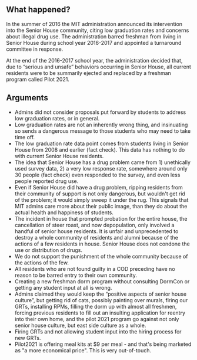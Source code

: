 ## What happened?

In the summer of 2016 the MIT administration announced its intervention into the Senior House community, citing low graduation rates and concerns about illegal drug use. The administration barred freshman from living in Senior House during school year 2016-2017 and appointed a turnaround committee in response.

At the end of the 2016-2017 school year, the administration decided that, due to “serious and unsafe” behaviors occurring in Senior House, all current residents were to be summarily ejected and replaced by a freshman program called Pilot 2021.

## Arguments
- Admins did not consider proposals put forward by students to address low graduation rates, or in general.
- Low graduation rates are not an inherently wrong thing, and insinuating so sends a dangerous message to those students who may need to take time off.
- The low graduation rate data point comes from students living in Senior House from 2008 and earlier (fact check). This data has nothing to do with current Senior House residents.
- The idea that Senior House has a drug problem came from 1) unethically used survey data, 2) a very low response rate, somewhere around only 30 people (fact check) even responded to the survey, and even less people reported drug use.
- Even if Senior House did have a drug problem, ripping residents from their community of support is not only dangerous, but wouldn't get rid of the problem; it would simply sweep it under the rug. This signals that MIT admins care more about their public image, than they do about the actual health and happiness of students.
- The incident in house that prompted probation for the entire house, the cancellation of steer roast, and now depopulation, only involved a handful of senior house residents. It is unfair and unprecedented to destroy a whole community of residents and alumni because of the actions of a few residents in house. Senior House does not condone the use or distribution of drugs.
- We do not support the punishment of the whole community because of the actions of the few.
- All residents who are not found guilty in a COD preceding have no reason to be barred entry to their own community.
- Creating a new freshman dorm program without consulting DormCon or getting any student input at all is wrong.
- Admins claimed they would keep the “positive aspects of senior house culture”, but getting rid of cats, possibly painting over murals, firing our GRTs, installing RPMs, filling the dorm up with almost all freshmen, forcing previous residents to fill out an insulting application for reentry into their own home, and the pilot 2021 program go against not only senior house culture, but east side culture as a whole.
- Firing GRTs and not allowing student input into the hiring process for new GRTs.
- Pilot2021 is offering meal kits at $9 per meal - and that's being marketed as "a more economical price". This is very out-of-touch.
